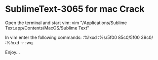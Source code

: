 SublimeText-3065 for mac Crack
================

Open the terminal and start vim:
vim "/Applications/Sublime Text.app/Contents/MacOS/Sublime Text"

In vim enter the following commands:
:%!xxd
:%s/5f00 85c0/5f00 39c0/
:%!xxd -r
:wq

Enjoy...
